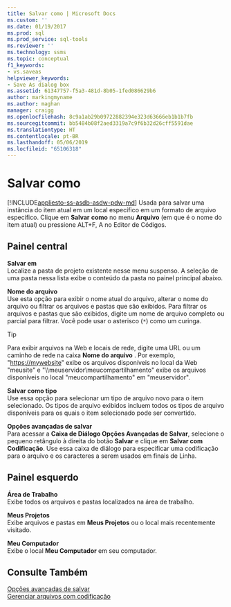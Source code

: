 ```yaml
---
title: Salvar como | Microsoft Docs
ms.custom: ''
ms.date: 01/19/2017
ms.prod: sql
ms.prod_service: sql-tools
ms.reviewer: ''
ms.technology: ssms
ms.topic: conceptual
f1_keywords:
- vs.saveas
helpviewer_keywords:
- Save As dialog box
ms.assetid: 61347757-f5a3-481d-8b05-1fed086629b6
author: markingmyname
ms.author: maghan
manager: craigg
ms.openlocfilehash: 8c9a1ab29b09722882394e323d63666eb1b1b7fb
ms.sourcegitcommit: bb5484b08f2aed3319a7c9f6b32d26cff5591dae
ms.translationtype: HT
ms.contentlocale: pt-BR
ms.lasthandoff: 05/06/2019
ms.locfileid: "65106318"
---
```

# <a name="save-as"></a>Salvar como
[!INCLUDE[appliesto-ss-asdb-asdw-pdw-md](../../includes/appliesto-ss-asdb-asdw-pdw-md.md)]
Usada para salvar uma instância do item atual em um local específico em um formato de arquivo específico. Clique em **Salvar** *<file>* **como** no menu **Arquivo** (em que *<file>* é o nome do item atual) ou pressione ALT+F, A no Editor de Códigos.  
  
## <a name="central-panel"></a>Painel central  
**Salvar em**  
Localize a pasta de projeto existente nesse menu suspenso. A seleção de uma pasta nessa lista exibe o conteúdo da pasta no painel principal abaixo.  
  
**Nome do arquivo**  
Use esta opção para exibir o nome atual do arquivo, alterar o nome do arquivo ou filtrar os arquivos e pastas que são exibidos. Para filtrar os arquivos e pastas que são exibidos, digite um nome de arquivo completo ou parcial para filtrar. Você pode usar o asterisco (`*`) como um curinga.  
  
> [!TIP]
> Para exibir arquivos na Web e locais de rede, digite uma URL ou um caminho de rede na caixa **Nome do arquivo** . Por exemplo, "<https://mywebsite>" exibe os arquivos disponíveis no local da Web "meusite" e "\\\meuservidor\meucompartilhamento" exibe os arquivos disponíveis no local "meucompartilhamento" em "meuservidor".  
  
**Salvar como tipo**  
Use essa opção para selecionar um tipo de arquivo novo para o item selecionado. Os tipos de arquivo exibidos incluem todos os tipos de arquivo disponíveis para os quais o item selecionado pode ser convertido.  
  
**Opções avançadas de salvar**  
Para acessar a **Caixa de Diálogo Opções Avançadas de Salvar**, selecione o pequeno retângulo à direita do botão **Salvar** e clique em **Salvar com Codificação**. Use essa caixa de diálogo para especificar uma codificação para o arquivo e os caracteres a serem usados em finais de Linha.  
  
## <a name="left-panel"></a>Painel esquerdo  
**Área de Trabalho**  
Exibe todos os arquivos e pastas localizados na área de trabalho.  
  
**Meus Projetos**  
Exibe arquivos e pastas em **Meus Projetos** ou o local mais recentemente visitado.  
  
**Meu Computador**  
Exibe o local **Meu Computador** em seu computador.  
  
## <a name="see-also"></a>Consulte Também  
[Opções avançadas de salvar](../../ssms/menu-help/advanced-save-options.md)  
[Gerenciar arquivos com codificação](../../ssms/solution/manage-files-with-encoding.md)  
  
